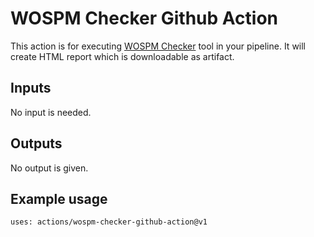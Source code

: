 # WOSPM Checker Github Action

This action is for executing [WOSPM Checker](https://github.com/WOSPM/checker) tool in your pipeline. It will create HTML report which is downloadable as artifact.

## Inputs

No input is needed.

## Outputs

No output is given.

## Example usage

```
uses: actions/wospm-checker-github-action@v1
```
